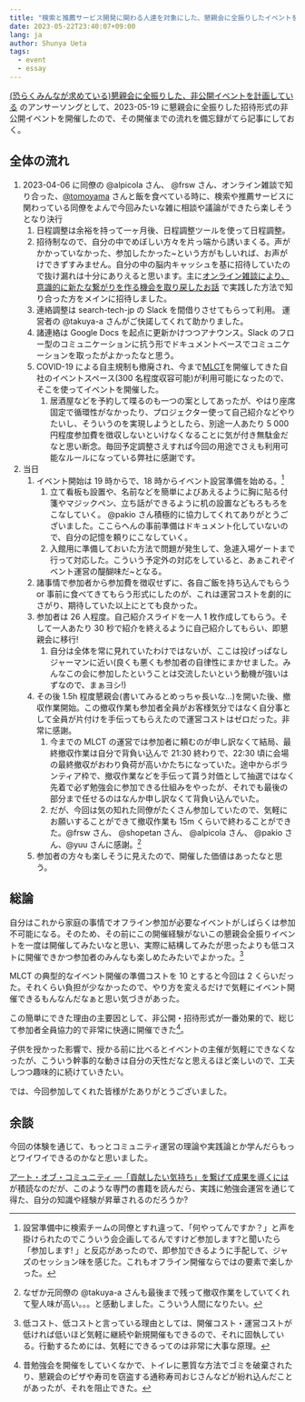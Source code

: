 ```yaml
---
title: "検索と推薦サービス開発に関わる人達を対象にした、懇親会に全振りしたイベントを開催した"
date: 2023-05-22T23:40:07+09:00
lang: ja
author: Shunya Ueta
tags:
  - event
  - essay
---
```


[(恐らくみんなが求めている)懇親会に全振りした、非公開イベントを計画している](/posts/2023-04-26-1518/) のアンサーソングとして、2023-05-19 に懇親会に全振りした招待形式の非公開イベントを開催したので、その開催までの流れを備忘録がてら記事にしておく。

## 全体の流れ

1. 2023-04-06 に同僚の @alpicola さん、 @frsw さん、オンライン雑談で知り合った、[@tomoyama](https://tomoyay.github.io/mypage/) さんと飯を食べている時に、検索や推薦サービスに関わっている同僚をよんで今回みたいな雑に相談や議論ができたら楽しそうとなり決行
   1. 日程調整は余裕を持って一ヶ月後、日程調整ツールを使って日程調整。
   2. 招待制なので、自分の中でめぼしい方々を片っ端から誘いまくる。声がかかっていなかった、参加したかった~という方がもしいれば、お声がけできずすみません。自分の中の脳内キャッシュを基に招待していたので抜け漏れは十分にありえると思います。主に[オンライン雑談により、意識的に新たな繋がりを作る機会を取り戻したお話](/posts/2023-03-14-1320/) で実践した方法で知り合った方をメインに招待しました。
   3. 連絡調整は search-tech-jp の Slack を間借りさせてもらって利用。 運営者の @takuya-a さんがご快諾してくれて助かりました。
   4. 諸連絡は Google Docs を起点に更新かけつつアナウンス。Slack のフロー型のコミュニケーションに抗う形でドキュメントベースでコミュニケーションを取ったがよかったなと思う。
   5. COVID-19 による自主規制も撤廃され、今まで[MLCT](https://mlct.connpass.com/)を開催してきた自社のイベントスペース(300 名程度収容可能)が利用可能になったので、そこを使ってイベントを開催した。
      1. 居酒屋などを予約して喋るのも一つの案としてあったが、やはり座席固定で循環性がなかったり、プロジェクター使って自己紹介などやりたいし、そういうのを実現しようとしたら、別途一人あたり 5 000 円程度参加費を徴収しないといけなくなることに気が付き無駄金だなと思い断念。毎回予定調整さえすれば今回の用途でさえも利用可能なルールになっている弊社に感謝です。
2. 当日
   1. イベント開始は 19 時からで、18 時からイベント設営準備を始める。[^session]
      1. 立て看板も設置や、名前などを簡単によびあえるように胸に貼る付箋やマジックペン、立ち話ができるように机の設置などもろもろをこなしていく。 @pakio さん積極的に協力してくれてありがとうございました。ここらへんの事前準備はドキュメント化していないので、自分の記憶を頼りにこなしていく。
      2. 入館用に準備しておいた方法で問題が発生して、急遽入場ゲートまで行って対応した。こういう予定外の対応をしていると、あぁこれぞイベント運営の醍醐味だ~となる。
   2. 諸事情で参加者から参加費を徴収せずに、各自ご飯を持ち込んでもらう or 事前に食べてきてもらう形式にしたのが、これは運営コストを劇的にさがり、期待していた以上にとても良かった。
   3. 参加者は 26 人程度。自己紹介スライドを一人 1 枚作成してもらう。そして一人あたり 30 秒で紹介を終えるように自己紹介してもらい、即懇親会に移行!
      1. 自分は全体を常に見れていたわけではないが、ここは投げっぱなしジャーマンに近い(良くも悪くも参加者の自律性にまかせました。みんなこの会に参加したということは交流したいという動機が強いはずなので、まぁヨシ!)
   4. その後 1.5h 程度懇親会(書いてみるとめっちゃ長いな...)を開いた後、撤収作業開始。この撤収作業も参加者全員がお客様気分ではなく自分事として全員が片付けを手伝ってもらえたので運営コストはゼロだった。非常に感謝。
      1. 今までの MLCT の運営では参加者に頼むのが申し訳なくて結局、最終撤収作業は自分で背負い込んで 21:30 終わりで、22:30 頃に会場の最終撤収がおわり負荷が高いかたちになっていた。途中からボランティア枠で、撤収作業などを手伝って貰う対価として抽選ではなく先着で必ず勉強会に参加できる仕組みをやったが、それでも最後の部分まで任せるのはなんか申し訳なくて背負い込んでいた。
      2. だが、今回は気の知れた同僚がたくさん参加していたので、気軽にお願いすることができて撤収作業も 15m くらいで終わることができた。@frsw さん、 @shopetan さん、 @alpicola さん、 @pakio さん、@yuu さんに感謝。[^takuya-a]
   5. 参加者の方々も楽しそうに見えたので、開催した価値はあったなと思う。

## 総論

自分はこれから家庭の事情でオフライン参加が必要なイベントがしばらくは参加不可能になる。そのため、その前にこの開催経験がないこの懇親会全振りイベントを一度は開催してみたいなと思い、実際に結構してみたが思ったよりも低コストに開催できかつ参加者のみんなも楽しめたみたいでよかった。[^agility]

MLCT の典型的なイベント開催の準備コストを 10 とすると今回は 2 くらいだった。それくらい負担が少なかったので、やり方を変えるだけで気軽にイベント開催できるもんなんだなぁと思い気づきがあった。

この簡単にできた理由の主要因として、非公開・招待形式が一番効果的で、総じて参加者全員協力的で非常に快適に開催できた[^mannerbreaker]。

子供を授かった影響で、授かる前に比べるとイベントの主催が気軽にできなくなったが、こういう幹事的な動きは自分の天性だなと思えるほど楽しいので、工夫しつつ趣味的に続けていきたい。

では、今回参加してくれた皆様がたありがとうございました。

## 余談

今回の体験を通じて、もっとコミュニティ運営の理論や実践論とか学んだらもっとワイワイできるのかなと思いました。

[アート・オブ・コミュニティ ―「貢献したい気持ち」を繋げて成果を導くには](https://amzn.to/43jaWgo)が積読なのだが、このような専門の書籍を読んだら、実践に勉強会運営を通じて得た、自分の知識や経験が昇華されるのだろうか?

[^mannerbreaker]: 昔勉強会を開催をしていくなかで、トイレに悪質な方法でゴミを破棄されたり、懇親会のピザや寿司を窃盗する通称寿司おじさんなどが紛れ込んだことがあったが、それを阻止できた。
[^takuya-a]: なぜか元同僚の @takuya-a さんも最後まで残って撤収作業をしていてくれて聖人味が高い。。。と感動しました。こういう人間になりたい。
[^session]: 設営準備中に検索チームの同僚とすれ違って、「何やってんですか？」と声を掛けられたのでこういう会企画してるんですけど参加します?と聞いたら「参加します! 」と反応があったので、即参加できるように手配して、ジャズのセッション味を感じた。これもオフライン開催ならではの要素で楽しかった。
[^agility]: 低コスト、低コストと言っている理由としては、開催コスト・運営コストが低ければ低いほど気軽に継続や新規開催もできるので、それに固執している。行動するためには、気軽にできるってのは非常に大事な原理。
